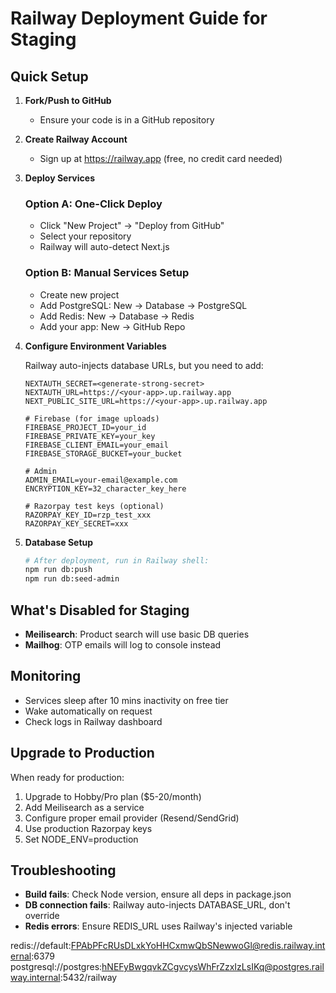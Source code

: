 # Railway Deployment Guide for Staging

## Quick Setup

1. **Fork/Push to GitHub**
   - Ensure your code is in a GitHub repository

2. **Create Railway Account**
   - Sign up at https://railway.app (free, no credit card needed)

3. **Deploy Services**

   ### Option A: One-Click Deploy
   - Click "New Project" → "Deploy from GitHub"
   - Select your repository
   - Railway will auto-detect Next.js

   ### Option B: Manual Services Setup
   - Create new project
   - Add PostgreSQL: New → Database → PostgreSQL
   - Add Redis: New → Database → Redis
   - Add your app: New → GitHub Repo

4. **Configure Environment Variables**

   Railway auto-injects database URLs, but you need to add:

   ```
   NEXTAUTH_SECRET=<generate-strong-secret>
   NEXTAUTH_URL=https://<your-app>.up.railway.app
   NEXT_PUBLIC_SITE_URL=https://<your-app>.up.railway.app

   # Firebase (for image uploads)
   FIREBASE_PROJECT_ID=your_id
   FIREBASE_PRIVATE_KEY=your_key
   FIREBASE_CLIENT_EMAIL=your_email
   FIREBASE_STORAGE_BUCKET=your_bucket

   # Admin
   ADMIN_EMAIL=your-email@example.com
   ENCRYPTION_KEY=32_character_key_here

   # Razorpay test keys (optional)
   RAZORPAY_KEY_ID=rzp_test_xxx
   RAZORPAY_KEY_SECRET=xxx
   ```

5. **Database Setup**
   ```bash
   # After deployment, run in Railway shell:
   npm run db:push
   npm run db:seed-admin
   ```

## What's Disabled for Staging

- **Meilisearch**: Product search will use basic DB queries
- **Mailhog**: OTP emails will log to console instead

## Monitoring

- Services sleep after 10 mins inactivity on free tier
- Wake automatically on request
- Check logs in Railway dashboard

## Upgrade to Production

When ready for production:

1. Upgrade to Hobby/Pro plan ($5-20/month)
2. Add Meilisearch as a service
3. Configure proper email provider (Resend/SendGrid)
4. Use production Razorpay keys
5. Set NODE_ENV=production

## Troubleshooting

- **Build fails**: Check Node version, ensure all deps in package.json
- **DB connection fails**: Railway auto-injects DATABASE_URL, don't override
- **Redis errors**: Ensure REDIS_URL uses Railway's injected variable

redis://default:FPAbPFcRUsDLxkYoHHCxmwQbSNewwoGl@redis.railway.internal:6379
postgresql://postgres:hNEFyBwgqvkZCgvcysWhFrZzxIzLsIKq@postgres.railway.internal:5432/railway
